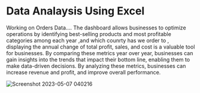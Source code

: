 # Data Analaysis Using Excel
 
Working on Orders Data....
The dashboard allows businesses to optimize operations by identifying best-selling products and most profitable categories among each year ,and which counrty has we order to , displaying  the annual change of total profit, sales, and cost is a valuable tool for businesses. 
By comparing these metrics year over year, businesses can gain insights into the trends that impact their bottom line, enabling them to make
data-driven decisions. By analyzing these metrics, businesses can increase revenue and profit, and improve overall performance.




![Screenshot 2023-05-07 040216](https://user-images.githubusercontent.com/132647130/236652704-c23d7b14-ab81-4b22-b5e7-fa5ac38cc886.png)
